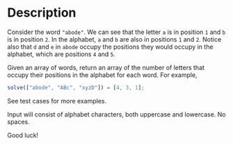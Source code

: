 # Description

Consider the word `"abode"`. We can see that the letter `a` is in position `1` and `b` is in position `2`. In the alphabet, `a` and `b` are also in positions `1` and `2`. Notice also that `d` and `e` in `abode` occupy the positions they would occupy in the alphabet, which are positions `4` and `5`.

Given an array of words, return an array of the number of letters that occupy their positions in the alphabet for each word. For example,

```js
solve(["abode", "ABc", "xyzD"]) = [4, 3, 1];
```

See test cases for more examples.

Input will consist of alphabet characters, both uppercase and lowercase. No spaces.

Good luck!
